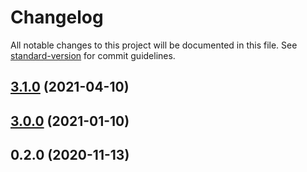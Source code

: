 # Changelog

All notable changes to this project will be documented in this file. See [standard-version](https://github.com/conventional-changelog/standard-version) for commit guidelines.

## [3.1.0](https://github.com/brunoc107/ngx-viacep/compare/v2.1.6...v3.1.0) (2021-04-10)

## [3.0.0](https://github.com/brunoc107/ngx-viacep/compare/v2.1.6...v3.0.0) (2021-01-10)

## 0.2.0 (2020-11-13)
